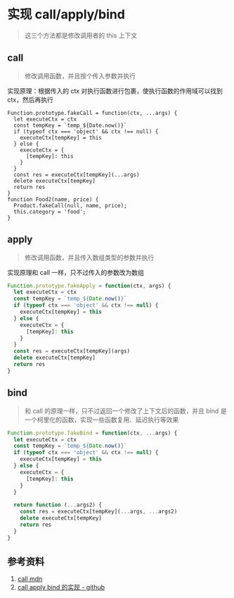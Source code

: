 # 实现 call/apply/bind

> 这三个方法都是修改调用者的 this 上下文

## call

> 修改调用函数，并且按个传入参数并执行

实现原理：根据传入的 ctx 对执行函数进行包裹，使执行函数的作用域可以找到 ctx，然后再执行

```javscript
Function.prototype.fakeCall = function(ctx, ...args) {
  let executeCtx = ctx
  const tempKey = `temp_${Date.now()}`
  if (typeof ctx === 'object' && ctx !== null) {
    executeCtx[tempKey] = this
  } else {
    executeCtx = {
      [tempKey]: this
    }
  }
  const res = executeCtx[tempKey](...args)
  delete executeCtx[tempKey]
  return res
}
function Food2(name, price) {
  Product.fakeCall(null, name, price);
  this.category = 'food';
}
```

## apply

> 修改调用函数，并且传入数组类型的参数并执行

实现原理和 call 一样，只不过传入的参数改为数组

```javascript
Function.prototype.fakeApply = function(ctx, args) {
  let executeCtx = ctx
  const tempKey = `temp_${Date.now()}`
  if (typeof ctx === 'object' && ctx !== null) {
    executeCtx[tempKey] = this
  } else {
    executeCtx = {
      [tempKey]: this
    }
  }
  const res = executeCtx[tempKey](args)
  delete executeCtx[tempKey]
  return res
}
```

## bind

> 和 call 的原理一样，只不过返回一个修改了上下文后的函数，并且 bind 是一个柯里化的函数，实现一些函数复用、延迟执行等效果

```javascript
Function.prototype.fakeBind = function(ctx, ...args) {
  let executeCtx = ctx
  const tempKey = `temp_${Date.now()}`
  if (typeof ctx === 'object' && ctx !== null) {
    executeCtx[tempKey] = this
  } else {
    executeCtx = {
      [tempKey]: this
    }
  }
  
  return function (...args2) {
    const res = executeCtx[tempKey](...args, ...args2)
    delete executeCtx[tempKey]
    return res
  }
}
```

## 参考资料

1. [call mdn](https://developer.mozilla.org/en-US/docs/Web/JavaScript/Reference/Global_Objects/Function/call)
2. [call apply bind 的实现 - github](https://github.com/shfshanyue/Daily-Question/issues/674)